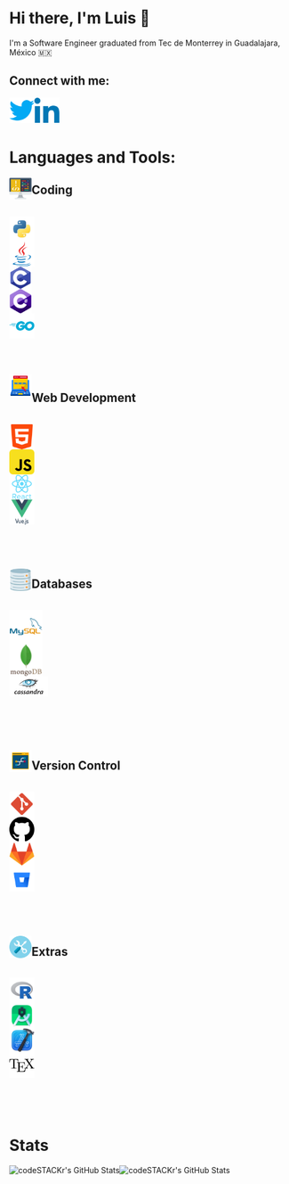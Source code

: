 # Hi there, I'm Luis  👋

 I'm a Software Engineer graduated from Tec de Monterrey in Guadalajara, México 🇲🇽

## Connect with me:


<a href="https://twitter.com/luisenamm">
        <img align="left" alt="luisenamm | Twitter" width="45px" padding-bottom="15px" src="https://github.com/luisenamm/luisenamm/blob/main/images/twitter.png">
</a>

<a href="https://www.linkedin.com/in/luis-eduardo-nunez-altamirano/">
    <img align="left" alt="luisenamm | Linkedin" width="45px" padding-bottom="15px" src="https://github.com/luisenamm/luisenamm/blob/main/images/linkedin.png" />
  </a>

 <br/> <br/> <br/>

# Languages and Tools:

<img align="left" alt="luisenamm | Code" width="40px" src="https://github.com/luisenamm/luisenamm/blob/main/images/coding.png">

## Coding 
<br>


<div class="row">
  <div class="column">
    <img align="left" alt="luisenamm | Python" width="45px" src="https://github.com/luisenamm/luisenamm/blob/main/images/python.png"> 
  </div>
  <div class="column">
    <img align="left" alt="luisenamm | Java" width="45px" src="https://github.com/luisenamm/luisenamm/blob/main/images/java.png"> 
  </div>
  <div class="column">
    <img align="left" alt="luisenamm | C" width="40px" src="https://github.com/luisenamm/luisenamm/blob/main/images/c.png"> 
  </div>

  <div class="column">
    <img align="left" alt="luisenamm | CSharp" width="40px" src="https://github.com/luisenamm/luisenamm/blob/main/images/cs.png"> 
  </div>   
  <div class="column">
    <img align="left" alt="luisenamm | Golang" width="45px" src="https://github.com/luisenamm/luisenamm/blob/main/images/go.png"> 
  </div>
</div>

<br><br><br>
<img align="left" alt="luisenamm | Web" width="40px" src="https://github.com/luisenamm/luisenamm/blob/main/images/web.png">

## Web Development
<br>

<div class="row">
  <div class="column">
    <img align="left" alt="luisenamm | html" width="45px" src="https://github.com/luisenamm/luisenamm/blob/main/images/html.png">
  </div>
  <div class="column">
    <img align="left" alt="luisenamm | Javascript" width="45px" src="https://github.com/luisenamm/luisenamm/blob/main/images/js.png"> 
  </div>   
  <div class="column">
    <img align="left" alt="luisenamm | React" width="45x" src="https://github.com/luisenamm/luisenamm/blob/main/images/react.png"> 
  </div>   
  <div class="column">
    <img align="left" alt="luisenamm | Vue" width="45px" src="https://github.com/luisenamm/luisenamm/blob/main/images/vue.png">
  </div>
</div>

<br><br><br>


<img align="left" alt="luisenamm | DB" width="40px" src="https://github.com/luisenamm/luisenamm/blob/main/images/db.png">

## Databases
<br>


<div class="row">
  <div class="column">
   <img align="left" alt="luisenamm | mysql" width="60px" src="https://github.com/luisenamm/luisenamm/blob/main/images/mysql.png">
  </div>
  <div class="column">
    <img align="left" alt="luisenamm | Mongo" width="60px" src="https://github.com/luisenamm/luisenamm/blob/main/images/mongo.png">
  </div>
  <div class="column">
    <img align="left" alt="luisenamm | Cassandra" width="70px" src="https://github.com/luisenamm/luisenamm/blob/main/images/cassandra.png">
  </div>
</div>

<br><br><br>
<br>

<img align="left" alt="luisenamm | Control" width="40px" src="https://github.com/luisenamm/luisenamm/blob/main/images/version.png">

## Version Control
<br>

<div class="row">
  <div class="column">
    <img align="left" alt="luisenamm | git" width="45px" src="https://github.com/luisenamm/luisenamm/blob/main/images/git.png">
  </div>
  <div class="column">
    <img align="left" alt="luisenamm | github" width="45px" src="https://github.com/luisenamm/luisenamm/blob/main/images/github.png">
  </div>   
  <div class="column">
    <img align="left" alt="luisenamm | gitlab" width="45px" src="https://github.com/luisenamm/luisenamm/blob/main/images/gitlab.png">
  </div>   
  <div class="column">
    <img align="left" alt="luisenamm | bitbucket" width="45px" src="https://github.com/luisenamm/luisenamm/blob/main/images/bitbucket.png"> 
  </div>   
</div>

<br><br><br>

<img align="left" alt="luisenamm | Extras" width="40px" src="https://github.com/luisenamm/luisenamm/blob/main/images/tools.png">

## Extras
<br>

<div class="row">
  <div class="column">
    <img align="left" alt="luisenamm | r" width="45px" src="https://github.com/luisenamm/luisenamm/blob/main/images/r.png">
  </div>
  <div class="column">
    <img align="left" alt="luisenamm | Android" width="45px" src="https://github.com/luisenamm/luisenamm/blob/main/images/android.png">
  </div>   
  <div class="column">
    <img align="left" alt="luisenamm | X code" width="45px" src="https://github.com/luisenamm/luisenamm/blob/main/images/xcode.png">
  </div>   
  <div class="column">
    <img align="left" alt="luisenamm | Latex" width="45px" src="https://github.com/luisenamm/luisenamm/blob/main/images/latex.png"> 
  </div>   
</div>

<br><br><br>

# Stats
  
<img align="left" alt="codeSTACKr's GitHub Stats" src="https://github-readme-stats.vercel.app/api?username=luisenamm&show_icons=true&theme=dark" />
  
<img align="left" alt="codeSTACKr's GitHub Stats" src="https://github-readme-stats.vercel.app/api/top-langs/?username=luisenamm&show_icons=true&theme=dark&layout=compact" />

